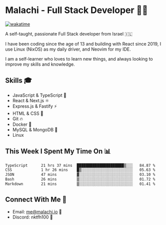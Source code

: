 # Malachi - Full Stack Developer 🚀🔥
[![wakatime](https://wakatime.com/badge/user/112ec769-e669-4b78-a46f-cf4343930741.svg)](https://wakatime.com/@112ec769-e669-4b78-a46f-cf4343930741)

A self-taught, passionate Full Stack developer from Israel 🇮🇱

I have been coding since the age of 13 and building with React since 2019, I use Linux (NixOS) as my daily driver, and Neovim for my IDE.

I am a self-learner who loves to learn new things, and always looking to improve my skills and knowledge.

## Skills 🎓
- JavaScript & TypeScript 💎
- React & Next.js ⚛️
- Express.js & Fastify ⚡️
- HTML & CSS 🎨
- Git 🔥
- Docker 🐳
- MySQL & MongoDB 💾
- Linux

## This Week I Spent My Time On 📊
<!--START_SECTION:waka-->

```txt
TypeScript      21 hrs 37 mins  █████████████████████▒░░░   84.87 %
CSS             1 hr 26 mins    █▒░░░░░░░░░░░░░░░░░░░░░░░   05.63 %
JSON            47 mins         ▓░░░░░░░░░░░░░░░░░░░░░░░░   03.10 %
Bash            26 mins         ▒░░░░░░░░░░░░░░░░░░░░░░░░   01.72 %
Markdown        21 mins         ▒░░░░░░░░░░░░░░░░░░░░░░░░   01.41 %
```

<!--END_SECTION:waka-->


## Connect With Me 📱
- Email: me@malachi.io 📧
- Discord: nktfh100 👾

